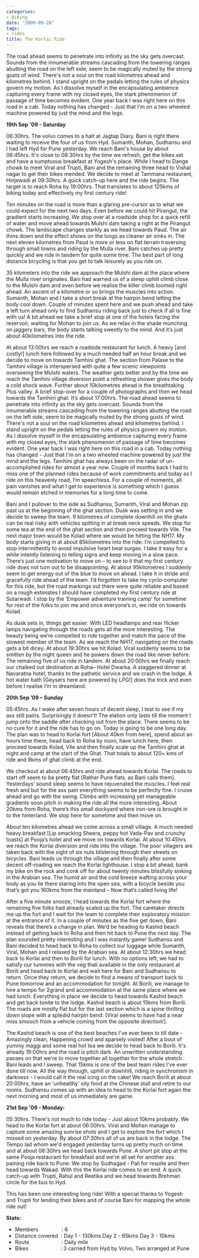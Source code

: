 ```yaml
---
categories:
- Biking
date: "2009-09-28"
tags:
- rides
title: The Korlai Ride
---
```


The road ahead seems to penetrate into infinity as the sky gets overcast. Sounds from the innumerable streams cascading from the towering ranges abutting the road on the left side, seem to be magically muted by the strong gusts of wind. There's not a soul on the road kilometres ahead and kilometres behind. I stand upright on the pedals letting the rules of physics govern my motion. As I dissolve myself in the encapsulating ambience capturing every frame with my closed eyes, the stark phenomenon of passage of time becomes evident. One year back I was right here on this road in a cab. Today nothing has changed - Just that I'm on a two wheeled machine powered by just the mind and the legs.

**19th Sep '09 - Saturday**

06:30hrs. The volvo comes to a halt at Jagtap Diary. Bani is right there waiting to receive the four of us from Hyd. Sumanth, Mohan, Sudhansu and I had left Hyd for Pune yesterday. We reach Bani's house by about 06:45hrs. It's close to 08:30hrs by the time we refresh, get the bikes set and have a sumptuous breakfast at Yogesh's place. While I head to Dange chowk to meet Viral and Trupti, Bani and the remaining three head to Vishal nagar to get their bikes mended. We decide to meet at Tammana restaurant, Hinjewadi at 09:30hrs. A quick catch-up here and the ride begins. The target is to reach Roha by 19:00hrs. That translates to about 125kms of biking today and effectively my first century ride!

Ten minutes on the road is more than a glaring pre-cursor as to what we could expect for the next two days. Even before we could hit Pirangut, the gradient starts increasing. We stop over at a roadside shop for a quick refill of water and move ahead towards Mulshi dam taking a right at the Pirangut chowk. The landscape changes starkly as we head towards Paud. The air thins down and the effect shows on the lungs as cleaner air sinks in. The next eleven kilometres from Paud is more or less on flat terrain traversing through small towns and riding by the Mulla river. Bani catches up pretty quickly and we ride in tandem for quite some time. The best part of long distance bicycling is that you get to talk leisurely as you ride on.

35 kilometers into the ride we approach the Mulshi dam at the place where the Mulla river originates. Bani had warned us of a steep uphill climb close to the Mulshi dam and even before we realise the killer climb loomed right ahead. An ascent of a kilometre or so brings the muscles into action. Sumanth, Mohan and I take a short break at the hairpin bend letting the body cool down. Couple of minutes spent here and we push ahead and take a left turn ahead only to find Sudhansu riding back just to check if all is fine with us! A bit ahead we take a brief stop at one of the hotels facing the reservoir, waiting for Mohan to join us. As we relax in the shade munching on jaggery bars, the body starts talking sweetly to the mind. And it’s just about 40kilometres into the ride.

At about 13:00hrs we reach a roadside restaurant for lunch. A heavy \[and costly!\] lunch here followed by a much needed half an hour break and we decide to move on towards Tamhini ghat. The section from Palase to the Tamhini village is interspersed with quite a few scenic viewpoints overseeing the Mulshi waters. The weather gets better and by the time we reach the Tamhini village diversion point a refreshing shower gives the body a cold shock wave. Further about 10kilometres ahead is the breathtaking Plus valley. A brief stop-over for a couple of photographs and then we head towards the Tamhini ghat. It’s about 17:00hrs. The road ahead seems to penetrate into infinity as the sky gets overcast. Sounds from the innumerable streams cascading from the towering ranges abutting the road on the left side, seem to be magically muted by the strong gusts of wind. There's not a soul on the road kilometres ahead and kilometres behind. I stand upright on the pedals letting the rules of physics govern my motion. As I dissolve myself in the encapsulating ambience capturing every frame with my closed eyes, the stark phenomenon of passage of time becomes evident. One year back I was right here on this road in a cab. Today nothing has changed - Just that I'm on a two wheeled machine powered by just the mind and the legs. Tamhini ghat has always been on the radar of un-accomplished rides for almost a year now. Couple of months back I had to miss one of the planned rides because of work commitments and today as I ride on this heavenly road, I’m speechless. For a couple of moments, all pain vanishes and what I get to experience is something which I guess would remain etched in memories for a long time to come.

Bani and I pullover to the side as Sudhansu, Sumanth, Viral and Mohan zip past us at the beginning of the ghat section. Dusk was setting in and we decide to sweep the team. 9 kilometres of complete downhill on the ghats can be real risky with vehicles spitting in at break neck speeds. We stop for some tea at the end of the ghat section and then proceed towards Vile. The next major town would be Kolad where we would be hitting the NH17. My body starts giving in at about 85kilometres into the ride. I’m compelled to stop intermittently to avoid impulsive heart beat surges. I take it easy for a while intently listening to telling signs and keep moving in a slow pace. There’s just one motivation to move on – to see to it that my first century ride does not turn out to be disappointing. At about 95kilometres I suddenly seem to get energy out of the blue to move on ahead. I take it in stride and gracefully ride ahead of the team. I’d forgotten to take my cyclo-computer for this ride, but the road markings out there were quite reliable and based on a rough estimates I should have completed my first century ride at Sutarwadi. I stop by the ‘Empower adventure training camp’ for sometime for rest of the folks to join me and once everyone’s in, we ride on towards Kolad.

As dusk sets in, things get easier. With LED headlamps and rear flicker lamps navigating through the roads gets all the more interesting. The beauty being we’re compelled to ride together and match the pace of the slowest member of the team. As we reach the NH17, navigating on the roads gets a bit dicey. At about 19:30hrs we hit Kolad. Viral suddenly seems to be smitten by the night queen and he powers down the road like never before. The remaining five of us ride in tandem. At about 20:00hrs we finally reach our chalked out destination at Roha– Hotel Dwarka. A staggered dinner at Navaratna hotel, thanks to the pathetic service and we crash in the lodge. A hot water bath \[Geysers here are powered by LPG!\] does the trick and even before I realise I’m in dreamland.

**20th Sep ’09 – Sunday**

05:45hrs. As I wake after seven hours of decent sleep, I test to see if my ass still pains. Surprisingly it doesn’t! The elation only lasts till the moment I jump onto the saddle after checking out from the place. There seems to be no cure for it and the ride has to go on. Today is going to be one long day. The plan was to head to Korlai fort \[About 40km from here\], spend about an hours time there, head back to Roha by noon, have lunch here, then proceed towards Kolad, Vile and then finally scale up the Tamhini ghat at night and camp at the start of the Ghat. That totals to about 120+ kms of ride and 9kms of ghat climb at the end.

We checkout at about 06:45hrs and ride ahead towards Korlai. The roads to start off seem to be pretty flat \[Rather Pune flats, as Bani calls them\]. Yesterdays’ sound sleep seems to have rejuvenated the muscles. I feel real fresh and but for the ass pain everything seems to be perfectly fine. I cruise ahead and go with the swing. Climbs with increasing yet manageable gradients soon pitch in making the ride all the more interesting. About 20kms from Roha, there’s this small dockyard where iron-ore is brought in to the hinterland. We stop here for sometime and then move on.

About ten kilometres ahead we come across a small village. A much needed heavy breakfast \[Lip smacking Sheera, peppy hot Vada-Pav and crunchy toasts\] at Pooja’s hotel and we move on towards Korlai. At about 10:45hrs we reach the Korlai diversion and ride into the village. The poor villagers are taken back with the sight of six nuts blistering through their streets on bicycles. Bani leads us through the village and then finally after some decent off-roading we reach the Korlai lighthouse. I stop a bit ahead, bank my bike on the rock and conk off for about twenty minutes blissfully sinking in the Arabian sea. The humid air and the cold breeze wafting across your body as you lie there staring into the open sea, with a bicycle beside you that’s got you 160kms from the mainland – Now that’s called living life!

After a five minute snooze, I head towards the Korlai fort where the remaining five folks had already scaled up the fort. The caretaker directs me up the fort and I wait for the team to complete their exploratory mission at the entrance of it. In a couple of minutes as the five get down, Bani reveals that there’s a change in plan. We’d be heading to Kashid beach instead of getting back to Roha and then hit back to Pune the next day. The plan sounded pretty interesting and I was instantly game! Sudhansu and Bani decided to head back to Roha to collect our luggage while Sumanth, Viral, Mohan and I relaxed by the Arabian sea. At about 12:30hrs we head back to Korlai and then to Borili for lunch. With no options left, we had to satisfy our tummies with the veg thali available in the only restaurant at Borili and head back to Korlai and wait here for Bani and Sudhansu to return. Once they return, we decide to find a means of transport back to Pune tomorrow and an accommodation for tonight. At Borili, we manage to hire a tempo for 2grand and accommodation at the same place where we had lunch. Everything in place we decide to head towards Kashid beach and get back tonite to the lodge. Kashid beach is about 15kms from Borili. The roads are mostly flat but for the last section which is a spine thrilling down slope with a spledid hairpin bend. \[Viral seems to have had a near miss smooch from a vehicle coming from the opposite direction!\].

The Kashid beach is one of the best beaches I've ever been to till date - Amazingly clean, Happening crowd and sparsely visited! After a bout of yummy maggi and some real hot tea we decide to head back to Borili. It's already 19:00hrs and the road is pitch dark. An unwritten understanding passes on that we're to move together all together for the whole stretch. Bani leads and I sweep. That 15kms is one of the best team rides I've ever done till now. All the way through, uphill or downhill, riding in synchronism in darkness - I would call it the real icing on the cake! We reach Borili at about 20:00hrs, have an 'unhealthy' oily food at the Chinese stall and retire to our rooms. Sudhansu comes up with an idea to head to the Korlai fort again the next morning and most of us immediately are game.

**21st Sep '09 - Monday:**

05:30hrs. There's not much to ride today - Just about 10kms probably. We head to the Korlai fort at about 06:00hrs. Viral and Mohan manage to capture some amazing sunrise shots and I get to explore the fort which I missed on yesterday. By about 07:30hrs all of us are back in the lodge. The Tempo lad whom we'd engaged yesterday turns up pretty much on time and at about 08:30hrs we head back towards Pune. A short pit stop at the same Pooja restaurant for breakfast and we're all set for another ass paining ride back to Pune. We stop by Sudhagad - Pali for respite and then head towards Wakad. With this the Korlai ride comes to an end. A quick catch-up with Trupti, Rahul and Reetika and we head towards Brehman circle for the bus to Hyd.

This has been one interesting long ride! With a special thanks to Yogesh and Trupti for lending their bikes and of course Bani for mapping the whole ride out!

**Stats:**

- Members                : 6
- Distance covered  : Day 1 - 130kms Day 2 - 65kms Day 3 - 10kms
- Route                      : Daily mile
- Bikes                      : 3 carried from Hyd by Volvo, Two arranged at Pune
